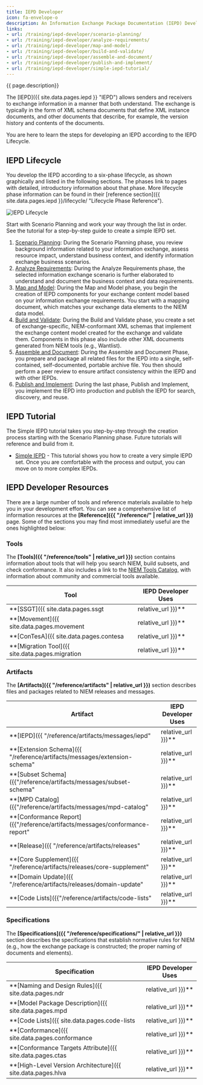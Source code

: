 ```yaml
---
title: IEPD Developer
icon: fa-envelope-o
description: An Information Exchange Package Documentation (IEPD) Developer designs, builds, and validates the components (artifacts) of an Information Exchange Package (IEP).
links:
- url: /training/iepd-developer/scenario-planning/
- url: /training/iepd-developer/analyze-requirements/
- url: /training/iepd-developer/map-and-model/
- url: /training/iepd-developer/build-and-validate/
- url: /training/iepd-developer/assemble-and-document/
- url: /training/iepd-developer/publish-and-implement/
- url: /training/iepd-developer/simple-iepd-tutorial/
---
```


{{ page.description}}

The [IEPD]({{ site.data.pages.iepd }} "IEPD") allows senders and receivers to exchange information in a manner that both understand. The exchange is typically in the form of XML schema documents that define XML instance documents, and other documents that describe, for example, the version history and contents of the documents.

You are here to learn the steps for developing an IEPD according to the IEPD Lifecycle.

## IEPD Lifecycle

You develop the IEPD according to a six-phase lifecycle, as shown graphically and listed in the following sections. The phases link to pages with detailed, introductory information about that phase. More lifecycle phase information can be found in their [reference section]({{ site.data.pages.iepd }}/lifecycle/ "Lifecycle Phase Reference").

![IEPD Lifecycle](iepdlifecycle01.png "IEPD Lifecycle")

Start with Scenario Planning and work your way through the list in order. See the tutorial for a step-by-step guide to create a simple IEPD set.

1. [Scenario Planning](scenario-planning/ "Scenario Planning"): During the Scenario Planning phase, you review background information related to your information exchange, assess resource impact, understand business context, and identify information exchange business scenarios.
2. [Analyze Requirements](analyze-requirements/ "Analyze Requirements"): During the Analyze Requirements phase, the selected information exchange scenario is further elaborated to understand and document the business context and data requirements.
3. [Map and Model](map-and-model/ "Map and Model"): During the Map and Model phase, you begin the creation of IEPD components for your exchange content model based on your information exchange requirements.  You start with a mapping document, which matches your exchange data elements to the NIEM data model.
4. [Build and Validate](build-and-validate/ "Build and Validate"): During the Build and Validate phase, you create a set of exchange-specific, NIEM-conformant XML schemas that implement the exchange content model created for the exchange and validate them. Components in this phase also include other XML documents generated from NIEM tools (e.g., Wantlist).
5. [Assemble and Document](assemble-and-document/ "Assemble and Document"): During the Assemble and Document Phase, you prepare and package all related files for the IEPD into a single, self‐contained, self-documented, portable archive file. You then should perform a peer review to ensure artifact consistency within the IEPD and with other IEPDs.
6. [Publish and Implement](publish-and-implement/ "Publish and Implement"): During the last phase, Publish and Implement, you implement the IEPD into production and publish the IEPD for search, discovery, and reuse.

## IEPD Tutorial

The Simple IEPD tutorial takes you step-by-step through the creation process starting with the Scenario Planning phase. Future tutorials will reference and build from it.

- [Simple IEPD](simple-iepd-tutorial) - This tutorial shows you how to create a very simple IEPD set. Once you are comfortable with the process and output, you can move on to more complex IEPDs.

## IEPD Developer Resources

There are a large number of tools and reference materials available to help you in your development effort. You can see a comprehensive list of information resources at the **[Reference]({{ "/reference/" | relative_url }})** page.  Some of the sections you may find most immediately useful are the ones highlighted below:

### Tools

The **[Tools]({{ "/reference/tools" | relative_url }})** section contains information about tools that will help you search NIEM, build subsets, and check conformance.  It also includes a link to the [NIEM Tools Catalog](https://www.niem.gov/tools-catalog), with information about community and commercial tools available.

| Tool | IEPD Developer Uses |
| ---- | ----------- |
| **[SSGT]({{ site.data.pages.ssgt | relative_url }})** | Search and view the content of the model. <br> Build XML Schema subsets to use with your XML-based IEPD. |
| **[Movement]({{ site.data.pages.movement | relative_url }})** | Search and view the content of the model in the new and easy-to-use open-source tool. <br> Build simplified JSON Schema subsets to use with your JSON-based IEPD. |
| **[ConTesA]({{ site.data.pages.contesa | relative_url }})** | Check your XML extension schemas for NDR conformance errors and warnings. |
| **[Migration Tool]({{ site.data.pages.migration | relative_url }})** | Take the first step in migrating your IEPD to a subsequent release by migrating your NIEM XML subset. <br> (Extension schemas require manual migration.) |

### Artifacts

The **[Artifacts]({{ "/reference/artifacts" | relative_url }})** section describes files and packages related to NIEM releases and messages.

| Artifact | IEPD Developer Uses |
| -------- | ------------------- |
| **[IEPD]({{ "/reference/artifacts/messages/iepd" | relative_url }})** | Create a package that defines a NIEM message. |
| **[Extension Schema]({{ "/reference/artifacts/messages/extension-schema" | relative_url }})** | Create new NIEM elements and data types needed for an exchange. |
| **[Subset Schema]({{"/reference/artifacts/messages/subset-schema" | relative_url }})** | Create a smaller set of NIEM schemas that contains only the properties and types that are needed for an exchange. |
| **[MPD Catalog]({{"/reference/artifacts/messages/mpd-catalog" | relative_url }})** | Document metadata about your message. |
| **[Conformance Report]({{"/reference/artifacts/messages/conformance-report" | relative_url }})** | Document the steps that were taken to ensure an IEPD is NIEM conformant and record any known exceptions. |
| **[Release]({{ "/reference/artifacts/releases" | relative_url }})** | Learn about NIEM major and minor releases and the artifacts that can be found in a release package. |
| **[Core Supplement]({{ "/reference/artifacts/releases/core-supplement" | relative_url }})** | Learn about how NIEM publishes incremental changes to the Core namespace between major releases and how to use these supplements in your IEPD. |
| **[Domain Update]({{ "/reference/artifacts/releases/domain-update" | relative_url }})** | Learn about domains can publish changes outside of the standard release cycle and how to use these updates in your IEPD. |
| **[Code Lists]({{"/reference/artifacts/code-lists" | relative_url }})** | Define enhanced code lists for an exchange.<br>Specify static or run-time bindings for NIEM code lists (e.g., GENC). |

### Specifications

The **[Specifications]({{ "/reference/specifications/" | relative_url }})** section describes the specifications that establish normative rules for NIEM (e.g., how the exchange package is constructed; the proper naming of documents and elements).

| Specification | IEPD Developer Uses |
| ------------- | ------------------- |
| **[Naming and Design Rules]({{ site.data.pages.ndr | relative_url }})** | Learn about the architecture of the NIEM data model, its representation in XML, and the conformance rules that are required for your extension schemas. |
| **[Model Package Description]({{ site.data.pages.mpd | relative_url }})** | Read about rules and guidance for creating an IEPD. |
| **[Code Lists]({{ site.data.pages.code-lists | relative_url }})** | Want to use CSV files to define your IEPD codes instead of XML enumerations? <br> Want to link codes to other codes (like vehicle makes and models) or multiple definitions? <br> Want to use GENC codes from the release?  <br>Learn how NIEM uses CSV files to represent enhanced code lists. |
| **[Conformance]({{ site.data.pages.conformance | relative_url }})** | Learn what it means for a schema, IEPD, or other artifact to be NIEM-conformant. |
| **[Conformance Targets Attribute]({{ site.data.pages.ctas | relative_url }})** | Learn how to declare conformance targets for your extension schemas. <br> This is required both for NIEM conformance and to use ConTesA for conformance testing. |
| **[High-Level Version Architecture]({{ site.data.pages.hlva | relative_url }})** | Learn about major and minor releases, Core Supplements, domain updates, and the NIEM release cycle. |
